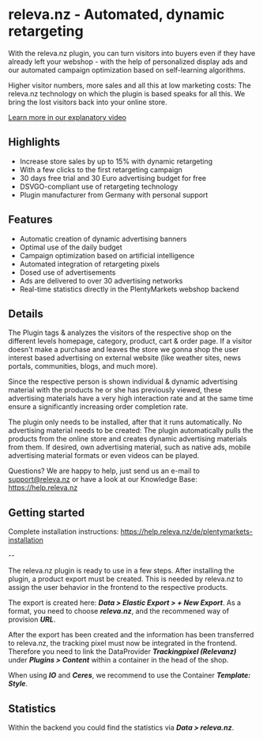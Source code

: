 # releva.nz - Automated, dynamic retargeting

With the releva.nz plugin, you can turn visitors into buyers even if they have already left your webshop - with the help of personalized display ads and our automated campaign optimization based on self-learning algorithms.  

Higher visitor numbers, more sales and all this at low marketing costs: The releva.nz technology on which the plugin is based speaks for all this. We bring the lost visitors back into your online store.

[Learn more in our explanatory video](https://releva.nz/erklaervideo)

## Highlights

- Increase store sales by up to 15% with dynamic retargeting
- With a few clicks to the first retargeting campaign
- 30 days free trial and 30 Euro advertising budget for free
- DSVGO-compliant use of retargeting technology
- Plugin manufacturer from Germany with personal support

## Features

- Automatic creation of dynamic advertising banners
- Optimal use of the daily budget
- Campaign optimization based on artificial intelligence
- Automated integration of retargeting pixels
- Dosed use of advertisements
- Ads are delivered to over 30 advertising networks
- Real-time statistics directly in the PlentyMarkets webshop backend

## Details

The Plugin tags & analyzes the visitors of the respective shop on the different levels homepage, category, product, cart & order page. If a visitor doesn't make a purchase and leaves the store we gonna shop the user interest based advertising on external website (like weather sites, news portals, communities, blogs, and much more).

Since the respective person is shown individual & dynamic advertising material with the products he or she has previously viewed, these advertising materials have a very high interaction rate and at the same time ensure a significantly increasing order completion rate.

The plugin only needs to be installed, after that it runs automatically. No advertising material needs to be created: The plugin automatically pulls the products from the online store and creates dynamic advertising materials from them. If desired, own advertising material, such as native ads, mobile advertising material formats or even videos can be played.

Questions? We are happy to help, just send us an e-mail to support@releva.nz or have a look at our Knowledge Base: https://help.releva.nz

## Getting started

Complete installation instructions: https://help.releva.nz/de/plentymarkets-installation 

--

The releva.nz plugin is ready to use in a few steps. After installing the plugin, a product export must be created. This is needed by releva.nz to assign the user behavior in the frontend to the respective products.

The export is created here: ***Data > Elastic Export > + New Export***. As a format, you need to choose ***releva.nz***, and the recommened way of provision ***URL***.

After the export has been created and the information has been transferred to releva.nz, the tracking pixel must now be integrated in the frontend.
Therefore you need to link the DataProvider ***Trackingpixel (Relevanz)*** under ***Plugins > Content*** within a container in the head of the shop.

When using ***IO*** and ***Ceres***, we recommend to use the Container ***Template: Style***.

## Statistics
Within the backend you could find the statistics via ***Data > releva.nz***.